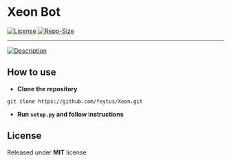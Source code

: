 # Xeon Bot


[![License](https://img.shields.io/badge/license-MIT-green)](https://github.com/feytus/Xeon/blob/master/LICENSE)
[![Repo-Size](https://img.shields.io/github/repo-size/feytus/xeon)](https://github.com/feytus/Xeon)
___
[![Description](https://readme-typing-svg.herokuapp.com?color=%2336BCF7&lines=A+simple+discord+bot+using+py-cord)](https://pypi.org/project/py-cord/)

## How to use

- **Clone the repository**

```
git clone https://github.com/feytus/Xeon.git
```

- **Run ``setup.py`` and follow instructions**


## License
Released under **MIT** license
